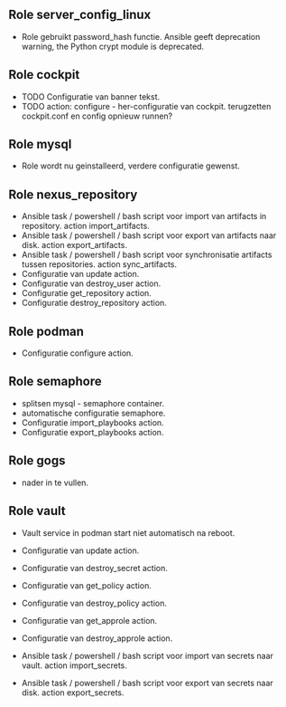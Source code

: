
## Role server_config_linux
- Role gebruikt password_hash functie. Ansible geeft deprecation warning, the Python crypt module is deprecated.

## Role cockpit
- TODO Configuratie van banner tekst.
- TODO action: configure - her-configuratie van cockpit. terugzetten cockpit.conf en config opnieuw runnen?

## Role mysql
- Role wordt nu geinstalleerd, verdere configuratie gewenst.


## Role nexus_repository
- Ansible task / powershell / bash script voor import van artifacts in repository. action import_artifacts.
- Ansible task / powershell / bash script voor export van artifacts naar disk. action export_artifacts.
- Ansible task / powershell / bash script voor synchronisatie artifacts tussen repositories. action sync_artifacts.
- Configuratie van update action.
- Configuratie van destroy_user action.
- Configuratie get_repository action.
- Configuratie destroy_repository action.


## Role podman
- Configuratie configure action.



## Role semaphore
- splitsen mysql - semaphore container.
- automatische configuratie semaphore.
- Configuratie import_playbooks action.
- Configuratie export_playbooks action.


## Role gogs
- nader in te vullen.


## Role vault
- Vault service in podman start niet automatisch na reboot. 

- Configuratie van update action.
- Configuratie van destroy_secret action.
- Configuratie van get_policy action.
- Configuratie van destroy_policy action.
- Configuratie van get_approle action.
- Configuratie van destroy_approle action.
- Ansible task / powershell / bash script voor import van secrets naar vault. action import_secrets.
- Ansible task / powershell / bash script voor export van secrets naar disk. action export_secrets.
